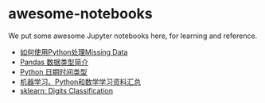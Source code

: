 # awesome-notebooks
We put some awesome Jupyter notebooks here, for learning and reference.

* [如何使用Python处理Missing Data](http://nbviewer.jupyter.org/github/palandatarxcom/awesome-notebooks/blob/master/Handling_missing_data_in_python.ipynb)
* [Pandas 数据类型简介](http://nbviewer.jupyter.org/github/palandatarxcom/awesome-notebooks/blob/master/Python%20for%20Data%20Analysis%20-%20pandas.ipynb)
* [Python 日期时间类型](http://nbviewer.jupyter.org/github/palandatarxcom/awesome-notebooks/blob/master/Python%20Timedate.ipynb)
* [机器学习、Python和数学学习资料汇总]()
* [sklearn: Digits Classification]()
